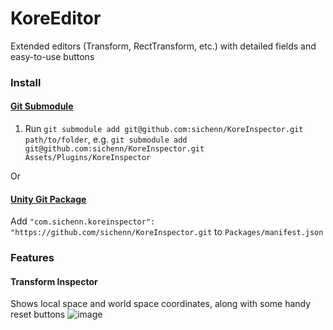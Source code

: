 # KoreEditor
Extended editors (Transform, RectTransform, etc.) with detailed fields and easy-to-use buttons

### Install
#### [Git Submodule](https://git-scm.com/book/en/v2/Git-Tools-Submodules)
1. Run `git submodule add git@github.com:sichenn/KoreInspector.git path/to/folder`, 
e.g. `git submodule add git@github.com:sichenn/KoreInspector.git Assets/Plugins/KoreInspector`

Or

#### [Unity Git Package](https://neogeek.dev/creating-custom-packages-for-unity-2018.3/)
Add `"com.sichenn.koreinspector": "https://github.com/sichenn/KoreInspector.git` to `Packages/manifest.json`

### Features

#### Transform Inspector
Shows local space and world space coordinates, along with some handy reset buttons
![image](https://user-images.githubusercontent.com/20757517/62142466-fd35d600-b320-11e9-945a-70888fc709de.png)
